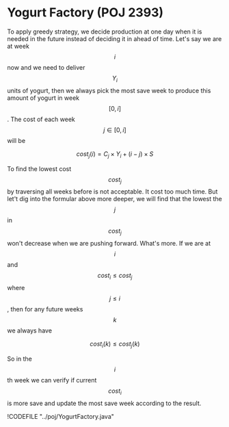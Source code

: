 # Yogurt Factory (POJ 2393)

To apply greedy strategy, we decide production at one day when it is needed in the future
instead of deciding it in ahead of time. Let's say we are at week $$i$$ now and we need to deliver
$$Y_i$$ units of yogurt, then we always pick the most save week to produce this amount of yogurt in
week $$[0, i]$$. The cost of each week $$ j \in [0, i]$$ will be

$$
cost_j(i) = C_j\times Y_i + (i - j) \times S
$$

To find the lowest cost $$cost_j$$ by traversing all weeks before is not acceptable. It cost too much time.
But let't dig into the formular above more deeper, we will find that the lowest the $$j$$ in $$cost_j$$ won't
decrease when we are pushing forward. What's more. If we are at $$i$$ and $$cost_i \le cost_j$$ where $$j \le i$$,
then for any future weeks $$k$$ we always have

$$
cost_i(k) \le cost_j(k)
$$

So in the $$i$$th week we can verify if current $$cost_i$$ is more save and update the most save week
according to the result.

!CODEFILE "../poj/YogurtFactory.java"

